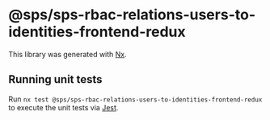 # @sps/sps-rbac-relations-users-to-identities-frontend-redux

This library was generated with [Nx](https://nx.dev).

## Running unit tests

Run `nx test @sps/sps-rbac-relations-users-to-identities-frontend-redux` to execute the unit tests via [Jest](https://jestjs.io).
